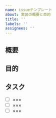 ```yaml
---
name: issueテンプレート
about: 実装の概要と目的
title: ''
labels: ''
assignees: ''
---
```


## 概要
<!-- issue の概要を記載してください。 -->

## 目的
<!-- issue の目的を記載してください。 -->


## タスク

- [ ] ×××
- [ ] ×××
- [ ] ×××
